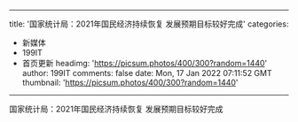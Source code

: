 
---
title: '国家统计局：2021年国民经济持续恢复 发展预期目标较好完成'
categories: 
 - 新媒体
 - 199IT
 - 首页更新
headimg: 'https://picsum.photos/400/300?random=1440'
author: 199IT
comments: false
date: Mon, 17 Jan 2022 07:11:52 GMT
thumbnail: 'https://picsum.photos/400/300?random=1440'
---

<div>   
国家统计局：2021年国民经济持续恢复 发展预期目标较好完成  
</div>
            
